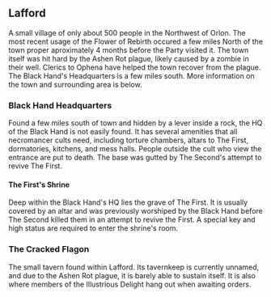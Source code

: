 ## Lafford

A small village of only about 500 people in the Northwest of Orlon. The most recent usage of the Flower of Rebirth occured a few miles North of the town proper aproximately 4 months before the Party visited it. The town itself was hit hard by the Ashen Rot plague, likely caused by a zombie in their well. Clerics to Ophena have helped the town recover from the plague. The Black Hand's Headquarters is a few miles south. More information on the town and surrounding area is below.

### Black Hand Headquarters

Found a few miles south of town and hidden by a lever inside a rock, the HQ of the Black Hand is not easily found. It has several amenities that all necromancer cults need, including torture chambers, altars to The First, dormatories, kitchens, and mess halls. People outside the cult who view the entrance are put to death. The base was gutted by The Second's attempt to revive The First.

#### The First's Shrine

Deep within the Black Hand's HQ lies the grave of The First. It is usually covered by an altar and was previously worshiped by the Black Hand before The Second killed them in an attempt to revive the First. A special key and high status are required to enter the shrine's room.

### The Cracked Flagon

The small tavern found within Lafford. Its tavernkeep is currently unnamed, and due to the Ashen Rot plague, it is barely able to sustain itself. It is also where members of the Illustrious Delight hang out when awaiting orders.

